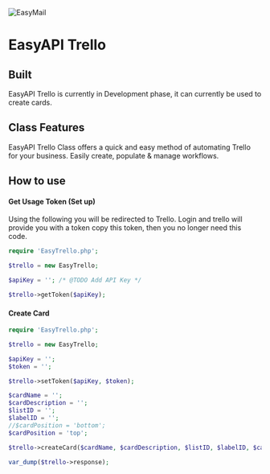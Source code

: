 ![EasyMail](https://uwebpro.com/images/logo_small.jpg)
# EasyAPI Trello

## Built
EasyAPI Trello is currently in Development phase, it can currently be used to create cards.
## Class Features
EasyAPI Trello Class offers a quick and easy method of automating Trello for your business. Easily create, populate & manage workflows.

## How to use
#### Get Usage Token (Set up)
Using the following you will be redirected to Trello. Login and trello will provide you with a token copy this token, then you no longer need this code.
```php
require 'EasyTrello.php';

$trello = new EasyTrello;

$apiKey = ''; /* @TODO Add API Key */

$trello->getToken($apiKey);
```

#### Create Card
```php
require 'EasyTrello.php';

$trello = new EasyTrello;

$apiKey = '';
$token = '';

$trello->setToken($apiKey, $token);

$cardName = '';
$cardDescription = '';
$listID = '';
$labelID = '';
//$cardPosition = 'bottom';
$cardPosition = 'top';

$trello->createCard($cardName, $cardDescription, $listID, $labelID, $cardPosition);

var_dump($trello->response); 
```
